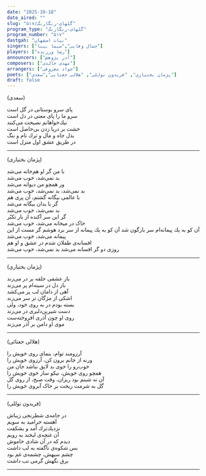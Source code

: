 ```yaml
---
date: "2025-10-18"
date_aired: ""
slug: "گلهای-رنگارنگ/۵۱۷"
program_type: "گلهای-رنگارنگ"
program_number: "۵۱۷"
dastgah: "بیات اصفهان"
singers: ["جمال وفایی","سیما بینا"]
players: ["رضا ورزنده"]
announcers: ["آذر پژوهش"]
composers: ["مهدی خالدی"]
arrangers: ["جواد معروفی"]
poets: ["پژمان بختیاری", "فریدون توللی", "هلالی جغتایی","سعدی"]
draft: false
---
```


(سعدی)

پای سرو بوستانی در گل است  
سرو ما را پای معنی در دل است  
نیك‌خواهانم نصیحت می‌كنند  
خشت بر دریا زدن بی‌حاصل است  
بذل جاه و مال و ترك نام و ننگ  
در طریق عشق اول منزل است  

---

(پژمان بختیاری)

با من گر او هم‌خانه می‌شد  
بد نمی‌شد، خوب می‌شد  
ور همچو من دیوانه می‌شد  
بد نمی‌شد، بد نمی‌شد، خوب می‌شد  
با عالمی بیگانه گشتم، آن پری هم  
گر با بدان بیگانه می‌شد  
بد نمی‌شد، خوب می‌شد  
گر این سر آكنده از بار تكبّر  
خاک در میخانه می‌شد، خوب می‌شد  
آن كو به یك پیمانه‌ام سر بارگون شد 
آن كو به یك پیمانه‌ از سر برد هوشم
گر مست از این پیمانه می‌شد، خوب می‌شد  
افسانه‌ی طفلان شدم در عشق و او هم  
روزی دو گر افسانه می‌شد
بد نمی‌شد، خوب می‌شد  

---

(پژمان بختیاری)

باز عشقی حلقه بر در می‌زند  
باز دل در سینه‌ام پر می‌زند  
آهی از دامان لب پر می‌كشد  
اشكی از مژگان تر سر می‌زند  
بسته بودم در به روی خود، ولی  
دست شیرین‌دلبری در می‌زند  
روی او چون آذری افروخته‌ست  
موی او دامن بر آذر می‌زند  

---

(هلالی جغتائی)

آرزومند توام، بنمای روی خویش را  
ورنه از جانم برون كن، آرزوی خویش را  
خوب‌رو را خوی بد لایق نباشد جان من  
همچو روی خویش، نیكو ساز خوی خویش را  
آن نه شبنم بود ریزان، وقت صبح، از روی گل  
گل به شرمت ریخت بر خاک آبروی خویش را  

---

(فریدون توللی)

در جامه‌ی شطرنجی زیباش  
آهسته خرامید به سویم  
نزدیك‌ترك آمد و بشكفت  
آن غنچه‌ی لبخند به رویم  
دیدم كه در آن شادی خاموش  
بس شكوه‌ی ناگفته به لب داشت  
چشم سیهش، چشمه‌ی غم بود  
برق نگهش گرمی تب داشت  

---